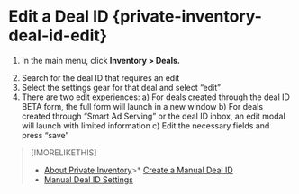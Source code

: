# Edit a Deal ID {private-inventory-deal-id-edit}

<!-- Title? -->

<!-- edit/write -->

1. In the main menu, click **Inventory > Deals.**

2)	Search for the deal ID that requires an edit
3)	Select the settings gear for that deal and select “edit”
4)	There are two edit experiences:
a)	For deals created through the deal ID BETA form, the full form will launch in a new window
b)	For deals created through “Smart Ad Serving” or the deal ID inbox, an edit modal will launch with limited information
c)	Edit the necessary fields and press “save”



>[!MORELIKETHIS]
>
>* [About Private Inventory](private-inventory-about.md)>* [Create a Manual Deal ID](deal-id-create.md)
>* [Manual Deal ID Settings](deal-id-settings.md)
<!-- Deal ID Inbox topics -->
